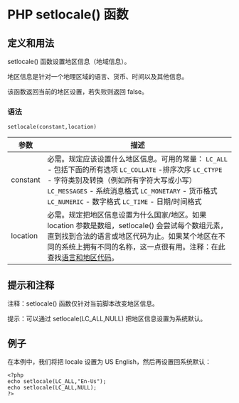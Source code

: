 # PHP setlocale() 函数



## 定义和用法

setlocale() 函数设置地区信息（地域信息）。

地区信息是针对一个地理区域的语言、货币、时间以及其他信息。

该函数返回当前的地区设置，若失败则返回 false。

### 语法

```
setlocale(constant,location)
```

| 参数 | 描述 |
| --- | --- |
| constant |必需。规定应该设置什么地区信息。可用的常量：   `LC_ALL` - 包括下面的所有选项   `LC_COLLATE` -排序次序   `LC_CTYPE` - 字符类别及转换（例如所有字符大写或小写）   `LC_MESSAGES` - 系统消息格式   `LC_MONETARY` - 货币格式   `LC_NUMERIC` - 数字格式   `LC_TIME` - 日期/时间格式 |
| location |必需。规定把地区信息设置为什么国家/地区。如果 location 参数是数组，setlocale() 会尝试每个数组元素，直到找到合法的语言或地区代码为止。如果某个地区在不同的系统上拥有不同的名称，这一点很有用。注释：在此查找[语言和地区代码](http://www.unicode.org/onlinedat/countries.html "Online Data - Countries Codes")。 |

## 提示和注释

注释：setlocale() 函数仅针对当前脚本改变地区信息。

提示：可以通过 setlocale(LC_ALL,NULL) 把地区信息设置为系统默认。

## 例子

在本例中，我们将把 locale 设置为 US English，然后再设置回系统默认：

```
<?php
echo setlocale(LC_ALL,"En-Us");
echo setlocale(LC_ALL,NULL);
?>

```
